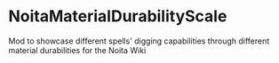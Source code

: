 # NoitaMaterialDurabilityScale
Mod to showcase different spells' digging capabilities through different material durabilities for the Noita Wiki
